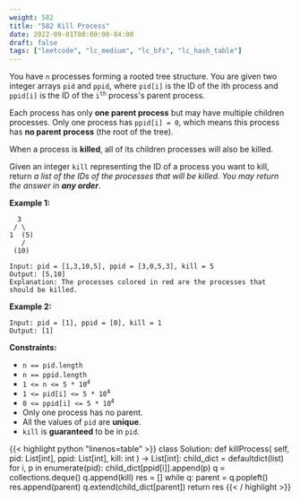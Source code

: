 ```yaml
---
weight: 582
title: "582 Kill Process"
date: 2022-09-01T00:00:00-04:00
draft: false
tags: ["leetcode", "lc_medium", "lc_bfs", "lc_hash_table"]
---
```


You have `n` processes forming a rooted tree structure. You are given two integer arrays `pid` and `ppid`, where `pid[i]` is the ID of the ith process and `ppid[i]` is the ID of the <code>i<sup>th</sup></code> process's parent process.

Each process has only **one parent process** but may have multiple children processes. Only one process has `ppid[i] = 0`, which means this process has **no parent process** (the root of the tree).

When a process is **killed**, all of its children processes will also be killed.

Given an integer `kill` representing the ID of a process you want to kill, return _a list of the IDs of the processes that will be killed. You may return the answer in **any order**_.

**Example 1:**
```
  3
 / \
1  (5)
   /
 (10)

Input: pid = [1,3,10,5], ppid = [3,0,5,3], kill = 5
Output: [5,10]
Explanation: The processes colored in red are the processes that should be killed.
```
**Example 2:**
```
Input: pid = [1], ppid = [0], kill = 1
Output: [1]
```

**Constraints:**
- `n == pid.length`
- `n == ppid.length`
- <code>1 <= n <= 5 * 10<sup>4</sup></code>
- <code>1 <= pid[i] <= 5 * 10<sup>4</sup></code>
- <code>0 <= ppid[i] <= 5 * 10<sup>4</sup></code>
- Only one process has no parent.
- All the values of `pid` are **unique**.
- `kill` is **guaranteed** to be in `pid`.

<div class="tabs"></div>
<div class="tab-content">
<div id="python" class="lang">
{{< highlight python "linenos=table" >}}
class Solution:
    def killProcess(
        self,
        pid: List[int],
        ppid: List[int],
        kill: int
    ) -> List[int]:
        child_dict = defaultdict(list)
        for i, p in enumerate(pid):
            child_dict[ppid[i]].append(p)
        q = collections.deque()
        q.append(kill)
        res = []
        while q:
            parent = q.popleft()
            res.append(parent)
            q.extend(child_dict[parent])
        return res
{{< / highlight >}}
</div>
</div>
